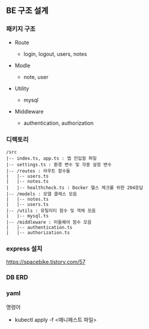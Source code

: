 ## BE 구조 설계

### 패키지 구조

- Route

  - login, logout, users, notes

- Modle

  - note, user

- Utility

  - mysql

- Middleware

  - authentication, authorization

### 디렉토리

```
/src
|-- index.ts, app.ts : 앱 진입점 파일
|-- settings.ts : 환경 변수 및 각종 설정 변수
|-- /routes : 라우트 함수들
|   |-- users.ts
|   |-- notes.ts
|   |-- healthcheck.ts : Docker 헬스 체크를 위한 204응답
|-- /models : 모델 클래스 모음
|   |-- notes.ts
|   |-- users.ts
|-- /utils : 유틸리티 함수 및 객체 모음
|   |-- mysql.ts
|-- /middleware : 미들웨어 함수 모음
|   |-- authentication.ts
|   |-- authorization.ts
```

### express 설치

https://spacebike.tistory.com/57

### DB ERD

### yaml

명령어

- kubectl apply -f <매니페스트 파일>
